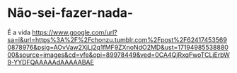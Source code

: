 # Não-sei-fazer-nada-
É a vida
https://www.google.com/url?sa=i&url=https%3A%2F%2Fchonzu.tumblr.com%2Fpost%2F624174535690878976&psig=AOvVaw2XjLj2q1fMF9ZXnoNdO2MD&ust=1719498553888000&source=images&cd=vfe&opi=89978449&ved=0CA4QjRxqFwoTCLjErbW9-YYDFQAAAAAdAAAAABAE
